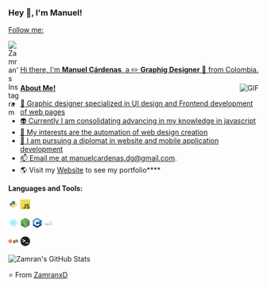 

<h3 title="hehehe"> Hey 👋, I'm Manuel!</h3>

<!-- <a href="https://www.linkedin.com/in/zamranxd/">
  <img align="left" alt="Zamran's LinkdeIn" width="24px" src="https://cdn.jsdelivr.net/npm/simple-icons@v3/icons/linkedin.svg" />
</a> -->

<a href="#"> Follow me: </a>

<a href="https://www.instagram.com/manu.cardenas.castro/">
  <img align="left" alt="Zamran's Instagram" width="24px" color="blue"src="https://user-images.githubusercontent.com/80920532/116614735-eeb68d00-a8ff-11eb-9d1c-c0a60cafb156.png"
</a>
<!-- <a href="https://www.facebook.com/ZamranxD">
  <img align="left" alt="Zamran's Instagram" width="24px" src="https://cdn.jsdelivr.net/npm/simple-icons@v3/icons/facebook.svg" />
</a> -->
<br>
<br>

Hi there, I'm **Manuel Cárdenas**, a ✏️ **Graphig Designer** 🚀 from Colombia.

  <img align="right" alt="GIF" src="https://i.pinimg.com/originals/e4/26/70/e426702edf874b181aced1e2fa5c6cde.gif" />

**About Me!**

- 🚀 Graphic designer specialized in UI design and Frontend development of web pages
- 👽 Currently I am consolidating advancing in my knowledge in javascript
- 🌌 My interests are the automation of web design creation
- 💼 I am pursuing a diplomat in website and mobile application development
- 📫 Email me at [manuelcardenas.dg@gmail.com](mailto:manuelcardenas.dg@gmail.com).
- 🌎 Visit my [Website](https://www.manuelcardenas.com.co/) to see my portfolio****


**Languages and Tools:**  


<code><img height="20" src="https://raw.githubusercontent.com/github/explore/80688e429a7d4ef2fca1e82350fe8e3517d3494d/topics/python/python.png"></code>
<code><img height="20" src="https://raw.githubusercontent.com/github/explore/80688e429a7d4ef2fca1e82350fe8e3517d3494d/topics/javascript/javascript.png"></code>

<code><img height="20" src="https://raw.githubusercontent.com/github/explore/80688e429a7d4ef2fca1e82350fe8e3517d3494d/topics/react/react.png"></code>
<code><img height="20" src="https://raw.githubusercontent.com/github/explore/80688e429a7d4ef2fca1e82350fe8e3517d3494d/topics/nodejs/nodejs.png"></code>
<code><img height="20" src="https://raw.githubusercontent.com/github/explore/80688e429a7d4ef2fca1e82350fe8e3517d3494d/topics/cpp/cpp.png"></code>
<code><img height="20" src="https://raw.githubusercontent.com/github/explore/80688e429a7d4ef2fca1e82350fe8e3517d3494d/topics/mysql/mysql.png"></code>

<code><img height="20" src="https://raw.githubusercontent.com/github/explore/80688e429a7d4ef2fca1e82350fe8e3517d3494d/topics/git/git.png"></code>
<code><img height="20" src="https://raw.githubusercontent.com/github/explore/80688e429a7d4ef2fca1e82350fe8e3517d3494d/topics/terminal/terminal.png"></code>

<img src="https://github-readme-stats.vercel.app/api?username=ZamranxD&show_icons=true&hide_border=true&count_private=true&theme=shades-of-purple&icon_color=fad000" alt="Zamran's GitHub Stats">

⭐️ From [ZamranxD](https://github.com/ZamranxD)
